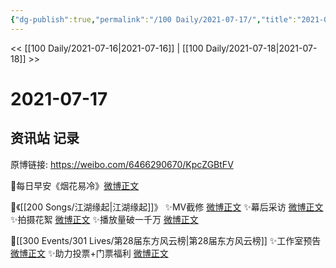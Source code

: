```yaml
---
{"dg-publish":true,"permalink":"/100 Daily/2021-07-17/","title":"2021-07-17","created":"2023-04-09T22:45:05.287+08:00","updated":"2023-04-09T22:45:55.671+08:00"}
---
```



<< [[100 Daily/2021-07-16\|2021-07-16]] | [[100 Daily/2021-07-18\|2021-07-18]] >>

# 2021-07-17

## 资讯站 记录

原博链接: https://weibo.com/6466290670/KpcZGBtFV

🌟每日早安《烟花易冷》[微博正文](https://m.weibo.cn/6466290670/4659868553972237)

🌟《[[200 Songs/江湖缘起\|江湖缘起]]》
✨MV截修 [微博正文](https://m.weibo.cn/6466290670/4659892218497263)
✨幕后采访 [微博正文](https://m.weibo.cn/6466290670/4660035685453754)
✨拍摄花絮 [微博正文](https://m.weibo.cn/6466290670/4660047387037002)
✨播放量破一千万 [微博正文](https://m.weibo.cn/6466290670/4659923642222664)

🌟[[300 Events/301 Lives/第28届东方风云榜\|第28届东方风云榜]]
✨工作室预告 [微博正文](https://m.weibo.cn/6466290670/4659933402632145)
✨助力投票+门票福利 [微博正文](https://m.weibo.cn/6466290670/4659967187225115)
